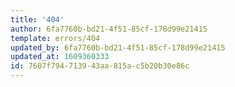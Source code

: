 ```yaml
---
title: '404'
author: 6fa7760b-bd21-4f51-85cf-178d99e21415
template: errors/404
updated_by: 6fa7760b-bd21-4f51-85cf-178d99e21415
updated_at: 1609360333
id: 7607f794-7139-43aa-815a-c5b20b30e86c
---
```

